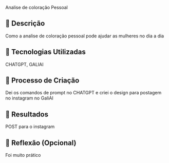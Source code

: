 
Analise de coloração Pessoal 

## 📒 Descrição
Como a analise de coloração pessoal pode ajudar as mulheres no dia a dia

## 🤖 Tecnologias Utilizadas
CHATGPT, GALIAI

## 🧐 Processo de Criação
Dei os comandos de prompt no CHATGPT e criei o design para postagem no instagram no GaliAI

## 🚀 Resultados
POST para o instagram 

## 💭 Reflexão (Opcional)
Foi muito prático


